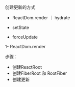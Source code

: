 创建更新的方式

- ReactDom.render  ｜ hydrate

- setState

- forceUpdate

1- ReactDom.render

步骤： 

- 创建ReactRoot
- 创建FiberRoot 和 RootFiber
- 创建更新

